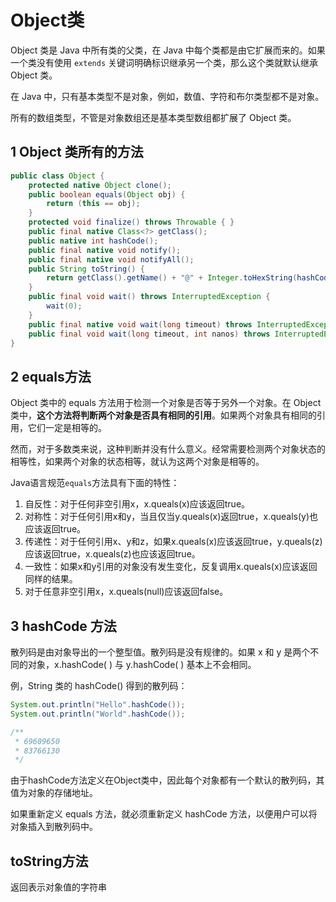 # Object类

Object 类是 Java 中所有类的父类，在 Java 中每个类都是由它扩展而来的。如果一个类没有使用 `extends` 关键词明确标识继承另一个类，那么这个类就默认继承 Object 类。

在 Java 中，只有基本类型不是对象，例如，数值、字符和布尔类型都不是对象。

所有的数组类型，不管是对象数组还是基本类型数组都扩展了 Object 类。

## 1 Object 类所有的方法

```java
public class Object {
    protected native Object clone();
    public boolean equals(Object obj) {
        return (this == obj);
    }
    protected void finalize() throws Throwable { }
    public final native Class<?> getClass();
    public native int hashCode();
    public final native void notify();
    public final native void notifyAll();
    public String toString() {
        return getClass().getName() + "@" + Integer.toHexString(hashCode());
    }
    public final void wait() throws InterruptedException {
        wait(0);
    }
    public final native void wait(long timeout) throws InterruptedException;
    public final void wait(long timeout, int nanos) throws InterruptedException {}
}
```

## 2 equals方法

Object 类中的 equals 方法用于检测一个对象是否等于另外一个对象。在 Object 类中，**这个方法将判断两个对象是否具有相同的引用**。如果两个对象具有相同的引用，它们一定是相等的。

然而，对于多数类来说，这种判断并没有什么意义。经常需要检测两个对象状态的相等性，如果两个对象的状态相等，就认为这两个对象是相等的。

Java语言规范`equals`方法具有下面的特性：

1. 自反性：对于任何非空引用x，x.queals(x)应该返回true。
2. 对称性：对于任何引用x和y，当且仅当y.queals(x)返回true，x.queals(y)也应该返回true。
3. 传递性：对于任何引用x、y和z，如果x.queals(x)应该返回true，y.queals(z)应该返回true，x.queals(z)也应该返回true。
4. 一致性：如果x和y引用的对象没有发生变化，反复调用x.queals(x)应该返回同样的结果。
5. 对于任意非空引用x，x.queals(null)应该返回false。

## 3 hashCode 方法

散列码是由对象导出的一个整型值。散列码是没有规律的。如果 x 和 y 是两个不同的对象，x.hashCode( ) 与 y.hashCode( ) 基本上不会相同。

例，String 类的 hashCode() 得到的散列码：

```java
System.out.println("Hello".hashCode());
System.out.println("World".hashCode());

/**
 * 69609650
 * 83766130
 */
```

由于hashCode方法定义在Object类中，因此每个对象都有一个默认的散列码，其值为对象的存储地址。

如果重新定义 equals 方法，就必须重新定义 hashCode 方法，以便用户可以将对象插入到散列码中。

## toString方法

返回表示对象值的字符串

